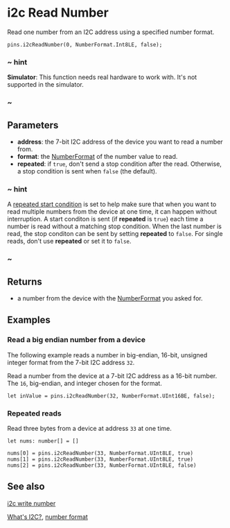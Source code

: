 # i2c Read Number

Read one number from an I2C address using a specified number format.

```sig
pins.i2cReadNumber(0, NumberFormat.Int8LE, false);
```

### ~ hint

**Simulator**: This function needs real hardware to work with. It's not supported in the simulator.

### ~

## Parameters

* **address**: the 7-bit I2C address of the device you want to read a number from.
* **format**: the [NumberFormat](/types/buffer/number-format) of the number value to read.
* **repeated**: if `true`, don't send a stop condition after the read. Otherwise, a stop condition is sent when `false` (the default).

### ~ hint

A [repeated start condition](http://www.i2c-bus.org/repeated-start-condition/) is set to help make sure that when you want to read multiple numbers from the device at one time, it can happen without interruption. A start conditon is sent (if **repeated** is `true`) each time a number is read without a matching stop condition. When the last number is read, the stop conditon can be sent by setting **repeated** to `false`. For single reads, don't use **repeated** or set it to `false`.

### ~

## Returns

* a number from the device with the [NumberFormat](/types/buffer/number-format) you asked for.

## Examples

### Read a big endian number from a device

The following example reads a number in big-endian, 16-bit, unsigned integer
format from the 7-bit I2C address `32`.

Read a number from the device at a 7-bit I2C address as a 16-bit number. The `16`, big-endian, and integer chosen for the format.

```blocks
let inValue = pins.i2cReadNumber(32, NumberFormat.UInt16BE, false);
```

### Repeated reads

Read three bytes from a device at address `33` at one time.

```blocks
let nums: number[] = []

nums[0] = pins.i2cReadNumber(33, NumberFormat.UInt8LE, true)
nums[1] = pins.i2cReadNumber(33, NumberFormat.UInt8LE, true)
nums[2] = pins.i2cReadNumber(33, NumberFormat.UInt8LE, false)
```

## See also

[i2c write number](/makecode-blockeditor/reference/pins/i2c-write-number)

[What's I2C?](http://www.i2c-bus.org/), [number format](/types/buffer/number-format)
